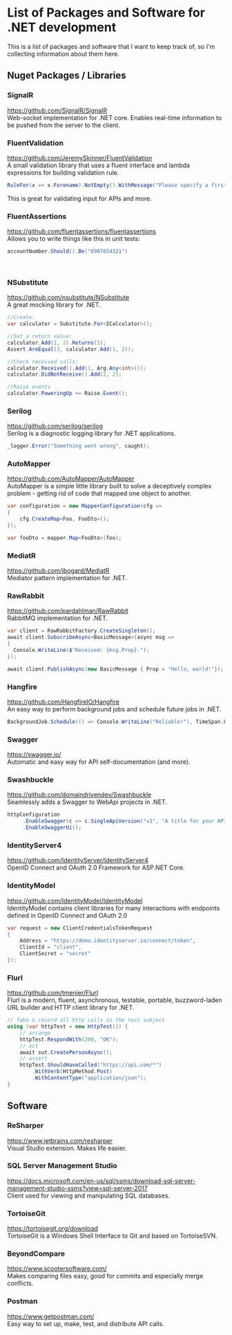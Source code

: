 # List of Packages and Software for .NET development
This is a list of packages and software that I want to keep track of, so I'm collecting information about them here.

## Nuget Packages / Libraries
### SignalR
https://github.com/SignalR/SignalR \
Web-socket implementation for .NET core. Enables real-time information to be pushed from the server to the client.
<br/>

### FluentValidation
https://github.com/JeremySkinner/FluentValidation \
A small validation library that uses a fluent interface and lambda expressions for building validation rule.
```csharp
RuleFor(x => x.Forename).NotEmpty().WithMessage("Please specify a first name");
```
This is great for validating input for APIs and more.
<br/>

### FluentAssertions
https://github.com/fluentassertions/fluentassertions \
Allows you to write things like this in unit tests:
```csharp
accountNumber.Should().Be("0987654321")
```
<br/>

### NSubstitute
https://github.com/nsubstitute/NSubstitute \
A great mocking library for .NET.
```csharp
//Create:
var calculator = Substitute.For<ICalculator>();

//Set a return value:
calculator.Add(1, 2).Returns(3);
Assert.AreEqual(3, calculator.Add(1, 2));

//Check received calls:
calculator.Received().Add(1, Arg.Any<int>());
calculator.DidNotReceive().Add(2, 2);

//Raise events
calculator.PoweringUp += Raise.Event();
```

### Serilog
https://github.com/serilog/serilog \
Serilog is a diagnostic logging library for .NET applications.
```csharp
_logger.Error("Something went wrong", caught);
```

### AutoMapper
https://github.com/AutoMapper/AutoMapper \
AutoMapper is a simple little library built to solve a deceptively complex problem - getting rid of code that mapped one object to another.
```csharp
var configuration = new MapperConfiguration(cfg => 
{
    cfg.CreateMap<Foo, FooDto>();
});

var fooDto = mapper.Map<FooDto>(foo);
```

### MediatR
https://github.com/jbogard/MediatR \
Mediator pattern implementation for .NET.

### RawRabbit
https://github.com/pardahlman/RawRabbit \
RabbitMQ implementation for .NET.
```csharp
var client = RawRabbitFactory.CreateSingleton();
await client.SubscribeAsync<BasicMessage>(async msg =>
{
  Console.WriteLine($"Received: {msg.Prop}.");
});

await client.PublishAsync(new BasicMessage { Prop = "Hello, world!"});
```

### Hangfire
https://github.com/HangfireIO/Hangfire \
An easy way to perform background jobs and schedule future jobs in .NET.
```csharp
BackgroundJob.Schedule(() => Console.WriteLine("Reliable!"), TimeSpan.FromDays(7));
```

### Swagger
https://swagger.io/ \
Automatic and easy way for API self-documentation (and more).

### Swashbuckle
https://github.com/domaindrivendev/Swashbuckle \
Seamlessly adds a Swagger to WebApi projects in .NET.

```csharp
httpConfiguration
     .EnableSwagger(c => c.SingleApiVersion("v1", "A title for your API"))
     .EnableSwaggerUi();
```

### IdentityServer4
https://github.com/IdentityServer/IdentityServer4 \
OpenID Connect and OAuth 2.0 Framework for ASP.NET Core.

### IdentityModel
https://github.com/IdentityModel/IdentityModel \
IdentityModel contains client libraries for many interactions with endpoints defined in OpenID Connect and OAuth 2.0
```csharp
var request = new ClientCredentialsTokenRequest
{
    Address = "https://demo.identityserver.io/connect/token",
    ClientId = "client",
    ClientSecret = "secret"
});
```

### Flurl
https://github.com/tmenier/Flurl \
Flurl is a modern, fluent, asynchronous, testable, portable, buzzword-laden URL builder and HTTP client library for .NET.
```csharp
// fake & record all http calls in the test subject
using (var httpTest = new HttpTest()) {
    // arrange
    httpTest.RespondWith(200, "OK");
    // act
    await sut.CreatePersonAsync();
    // assert
    httpTest.ShouldHaveCalled("https://api.com/*")
        .WithVerb(HttpMethod.Post)
        .WithContentType("application/json");
}
```

## Software
### ReSharper
https://www.jetbrains.com/resharper \
Visual Studio extension. Makes life easier.

### SQL Server Management Studio
https://docs.microsoft.com/en-us/sql/ssms/download-sql-server-management-studio-ssms?view=sql-server-2017 \
Client used for viewing and manipulating SQL databases.

### TortoiseGit
https://tortoisegit.org/download \
TortoiseGit is a Windows Shell Interface to Git and based on TortoiseSVN.

### BeyondCompare
https://www.scootersoftware.com/ \
Makes comparing files easy, good for commits and especially merge conflicts.

### Postman
https://www.getpostman.com/ \
Easy way to set up, make, test, and distribute API calls.
